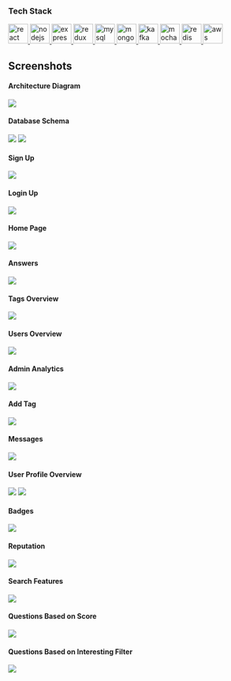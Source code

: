 ### Tech Stack
<p align="left"> 
  <a href="https://reactjs.org/" target="_blank" rel="noreferrer"> <img src="https://raw.githubusercontent.com/devicons/devicon/master/icons/react/react-original-wordmark.svg" alt="react" width="40" height="40"/> </a> <a href="https://nodejs.org" target="_blank" rel="noreferrer"> <img src="https://raw.githubusercontent.com/devicons/devicon/master/icons/nodejs/nodejs-original-wordmark.svg" alt="nodejs" width="40" height="40"/> </a> <a href="https://expressjs.com" target="_blank" rel="noreferrer"> <img src="https://raw.githubusercontent.com/devicons/devicon/master/icons/express/express-original-wordmark.svg" alt="express" width="40" height="40"/> </a> <a href="https://redux.js.org" target="_blank" rel="noreferrer"> <img src="https://raw.githubusercontent.com/devicons/devicon/master/icons/redux/redux-original.svg" alt="redux" width="40" height="40"/> </a> <a href="https://www.mysql.com/" target="_blank" rel="noreferrer"> <img src="https://raw.githubusercontent.com/devicons/devicon/master/icons/mysql/mysql-original-wordmark.svg" alt="mysql" width="40" height="40"/> </a> <a href="https://www.mongodb.com/" target="_blank" rel="noreferrer"> <img src="https://raw.githubusercontent.com/devicons/devicon/master/icons/mongodb/mongodb-original-wordmark.svg" alt="mongodb" width="40" height="40"/> </a> <a href="https://kafka.apache.org/" target="_blank" rel="noreferrer"> <img src="https://www.vectorlogo.zone/logos/apache_kafka/apache_kafka-icon.svg" alt="kafka" width="40" height="40"/> </a> <a href="https://mochajs.org" target="_blank" rel="noreferrer"> <img src="https://www.vectorlogo.zone/logos/mochajs/mochajs-icon.svg" alt="mocha" width="40" height="40"/> </a> <a href="https://redis.io" target="_blank" rel="noreferrer"> <img src="https://raw.githubusercontent.com/devicons/devicon/master/icons/redis/redis-original-wordmark.svg" alt="redis" width="40" height="40"/> </a> <a href="https://aws.amazon.com" target="_blank" rel="noreferrer"> <img src="https://raw.githubusercontent.com/devicons/devicon/master/icons/amazonwebservices/amazonwebservices-original-wordmark.svg" alt="aws" width="40" height="40"/> </a> 
</p>

## Screenshots

#### Architecture Diagram
<img src="https://github.com/Rajashekarredde/stackoverflow/blob/main/images/architecture.png">

#### Database Schema
<img src="https://github.com/Rajashekarredde/stackoverflow/blob/main/images/mongo_schema.png">
<img src="https://github.com/Rajashekarredde/stackoverflow/blob/main/images/mysql_schema.png">

#### Sign Up
<img src="https://github.com/Rajashekarredde/stackoverflow/blob/main/images/signup.png">

#### Login Up
<img src="https://github.com/Rajashekarredde/stackoverflow/blob/main/images/login.png">

#### Home Page
<img src="https://github.com/Rajashekarredde/stackoverflow/blob/main/images/home.png">

#### Answers
<img src="https://github.com/Rajashekarredde/stackoverflow/blob/main/images/answers.png">

#### Tags Overview
<img src="https://github.com/Rajashekarredde/stackoverflow/blob/main/images/tags.png">

#### Users Overview
<img src="https://github.com/Rajashekarredde/stackoverflow/blob/main/images/tags.png">

#### Admin Analytics
<img src="https://github.com/Rajashekarredde/stackoverflow/blob/main/images/analytics.png">

#### Add Tag
<img src="https://github.com/Rajashekarredde/stackoverflow/blob/main/images/addtag.png">

#### Messages
<img src="https://github.com/Rajashekarredde/stackoverflow/blob/main/images/messages.png">

#### User Profile Overview 
<img src="https://github.com/Rajashekarredde/stackoverflow/blob/main/images/userProfileOverview.png">
<img src="https://github.com/Rajashekarredde/stackoverflow/blob/main/images/userProfileOverview_2.png">

#### Badges
<img src="https://github.com/Rajashekarredde/stackoverflow/blob/main/images/badges.png">

#### Reputation
<img src="https://github.com/Rajashekarredde/stackoverflow/blob/main/images/reputation.png">

#### Search Features
<img src="https://github.com/Rajashekarredde/stackoverflow/blob/main/images/searchFeatures.png">

#### Questions Based on Score
<img src="https://github.com/Rajashekarredde/stackoverflow/blob/main/images/questionsBasedOnScore.png">

#### Questions Based on Interesting Filter
<img src="https://github.com/Rajashekarredde/stackoverflow/blob/main/images/questionsOnInteresting.png">






